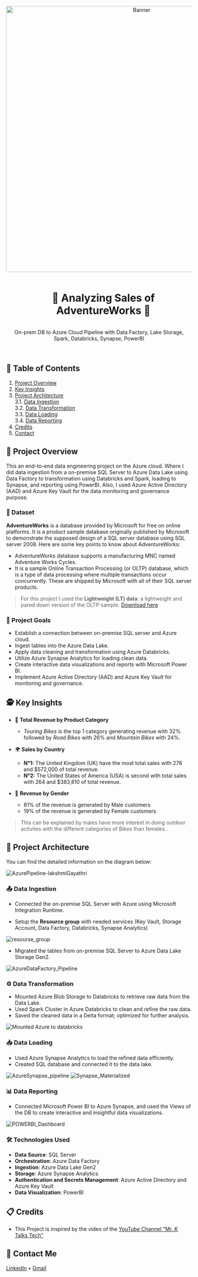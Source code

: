 <div align="center">
  <a href="https://lookerstudio.google.com/reporting/da5da0af-4be0-4f7d-a84b-f7c2892df612">
    <img src="https://github.com/luckygayathri/Azure-Databricks/assets/26520639/e1aba770-2a35-4e26-beb4-95615b5f24f3" alt="Banner" width="720">
  </a>

  <div id="user-content-toc">
    <ul>
      <summary><h1 style="display: inline-block;">🔧 Analyzing Sales of AdventureWorks 🔌</h1></summary>
    </ul>
  </div>
  
  <p>On-prem DB to Azure Cloud Pipeline with Data Factory, Lake Storage, Spark, Databricks, Synapse, PowerBI</p>
</div>
<br>

## 📝 Table of Contents
1. [Project Overview](#introduction)
2. [Key Insights](#key-insights)
3. [Project Architecture](#project-architecture)  
  3.1. [Data Ingestion](#data-ingestion)  
  3.2. [Data Transformation](#data-transformation)  
  3.3. [Data Loading](#data-loading)  
  3.4. [Data Reporting](#data-reporting)
4. [Credits](#credits)
5. [Contact](#contact)

<a name="introduction"></a>
## 🔬 Project Overview 

This an end-to-end data engineering project on the Azure cloud. Where I did data ingestion from a on-premise SQL Server to Azure Data Lake using Data Factory to transformation using Databricks and Spark, loading to Synapse, and reporting using PowerBI. Also, I used Azure Active Directory (AAD) and Azure Key Vault for the data monitoring and governance purpose. 

### 💾 Dataset

**AdventureWorks** is a database provided by Microsoft for free on online platforms. It is a product sample database originally published by Microsoft to demonstrate the supposed design of a SQL server database using SQL server 2008. Here are some key points to know about AdventureWorks:

- AdventureWorks database supports a manufacturing MNC named Adventure Works Cycles.
- It is a sample Online Transaction Processing (or OLTP) database, which is a type of data processing where multiple transactions occur concurrently. These are shipped by Microsoft with all of their SQL server products.

> For this project I used the **Lightweight (LT) data**: a lightweight and pared down version of the OLTP sample. [Download here](https://github.com/Microsoft/sql-server-samples/releases/download/adventureworks/AdventureWorksLT2022.bak)

### 🎯 Project Goals

- Establish a connection between on-premise SQL server and Azure cloud.
- Ingest tables into the Azure Data Lake.
- Apply data cleaning and transformation using Azure Databricks.
- Utilize Azure Synapse Analytics for loading clean data.
- Create interactive data visualizations and reports with Microsoft Power BI.
- Implement Azure Active Directory (AAD) and Azure Key Vault for monitoring and governance.

<a name="key-insights"></a>
## 🕵️ Key Insights

- 💸 **Total Revenue by Product Category**
  - *Touring Bikes* is the top 1 category generating revenue with 32% followed by *Road Bikes* with 26% and *Mountain Bikes* with 24%.
 
- 🌍 **Sales by Country**
  - **N°1:** The United Kingdom (UK) have the most total sales with 278 and $572,000 of total revenue.
  - **N°2:** The United States of America (USA) is second with total sales with 264 and $383,810 of total revenue.

- 🚻 **Revenue by Gender**
  - 81% of the revenue is generated by Male customers
  - 19% of the revenue is generated by Female customers  

> This can be explained by males have more interest in doing outdoor activites with the different categories of Bikes than females.

<a name="project-architecture"></a>
## 📝 Project Architecture

You can find the detailed information on the diagram below:

![AzurePipeline-lakshmiGayathri](https://github.com/luckygayathri/Azure-Databricks/assets/26520639/8c5cf18d-a065-402e-aab4-4f5fc6e46ac8)

<a name="data-ingestion"></a>
### 📤 Data Ingestion
- Connected the on-premise SQL Server with Azure using Microsoft Integration Runtime.

- Setup the **Resource group** with needed services (Key Vault, Storage Account, Data Factory, Databricks, Synapse Analytics)

![resourse_group](https://github.com/luckygayathri/Azure-Databricks/assets/26520639/f70998b2-6c82-41f4-88a8-20dd5a3c622f)

- Migrated the tables from on-premise SQL Server to Azure Data Lake Storage Gen2.

![AzureDataFactory_Pipeline](https://github.com/luckygayathri/Azure-Databricks/assets/26520639/bdbbf157-9a66-4951-a066-901d65ee5d0e)

<a name="data-transformation"></a>
### ⚙️ Data Transformation
- Mounted Azure Blob Storage to Databricks to retrieve raw data from the Data Lake.
- Used Spark Cluster in Azure Databricks to clean and refine the raw data.
- Saved the cleaned data in a Delta format; optimized for further analysis.

![Mounted Azure to databricks](https://github.com/luckygayathri/Azure-Databricks/assets/26520639/ffea37f5-8e19-4d2e-aca8-399171186a42)

<a name="data-loading"></a>
### 📥 Data Loading
- Used Azure Synapse Analytics to load the refined data efficiently.
- Created SQL database and connected it to the data lake.

![AzureSynapse_pipeline](https://github.com/luckygayathri/Azure-Databricks/assets/26520639/a3dbb88a-4c5c-4923-a02e-e1253ecd756f)
![Synapse_Materialized](https://github.com/luckygayathri/Azure-Databricks/assets/26520639/ddd3b00b-23b3-4a85-bbe6-8a3cdef8884e)

<a name="data-reporting"></a>
### 📊 Data Reporting
- Connected Microsoft Power BI to Azure Synapse, and used the Views of the DB to create interactive and insightful data visualizations.

![POWERBI_Dashboard](https://github.com/luckygayathri/Azure-Databricks/assets/26520639/78227323-9ea5-495d-b80b-d1b856ff5af0)

### 🛠️ Technologies Used

- **Data Source**: SQL Server
- **Orchestration**: Azure Data Factory
- **Ingestion**: Azure Data Lake Gen2
- **Storage**: Azure Synapse Analytics
- **Authentication and Secrets Management**: Azure Active Directory and Azure Key Vault
- **Data Visualization**: PowerBI

<a name="credits"></a>
## 📋 Credits

- This Project is inspired by the video of the [YouTube Channel "Mr. K Talks Tech"](https://www.youtube.com/watch?v=iQ41WqhHglk)  

<a name="contact"></a>
## 📨 Contact Me

[LinkedIn](https://www.linkedin.com/in/lakshmigayathrim/) •
[Gmail](luckygayathri09@gmail.com)
